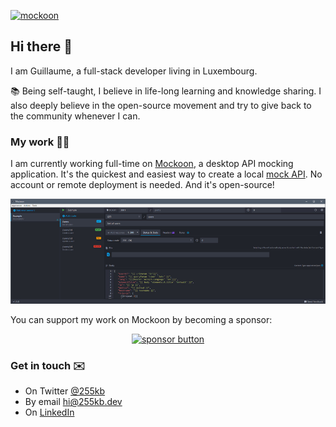 [![mockoon](https://user-images.githubusercontent.com/7489814/203794601-d7f55b26-6796-40f0-a591-81879dfc6aa8.png)](https://mockoon.com)

## Hi there 👋

I am Guillaume, a full-stack developer living in Luxembourg.

📚 Being self-taught, I believe in life-long learning and knowledge sharing. 
I also deeply believe in the open-source movement and try to give back to the community whenever I can.

### My work 👨‍💻

I am currently working full-time on [Mockoon](https://mockoon.com), a desktop API mocking application. It's the quickest and easiest way to create a local [mock API](https://mockoon.com). No account or remote deployment is needed. And it's open-source!

![Application screenshot](https://github.com/255kb/255kb/blob/master/banner_sm.jpg)

You can support my work on Mockoon by becoming a sponsor: 
<div align="center">
<a href="https://github.com/sponsors/mockoon"><img src="https://mockoon.com/images/sponsor-btn.png" width="250" alt="sponsor button" /></a>
</div>

### Get in touch ✉️

- On Twitter [@255kb](https://twitter.com/255kb)
- By email [hi@255kb.dev](mailto:hi@255kb.dev)
- On [LinkedIn](https://www.linkedin.com/in/guillaumemonnet/)
